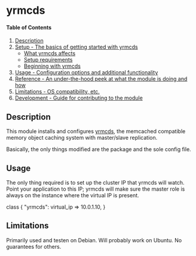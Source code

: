 # yrmcds

#### Table of Contents

1. [Description](#description)
1. [Setup - The basics of getting started with yrmcds](#setup)
    * [What yrmcds affects](#what-yrmcds-affects)
    * [Setup requirements](#setup-requirements)
    * [Beginning with yrmcds](#beginning-with-yrmcds)
1. [Usage - Configuration options and additional functionality](#usage)
1. [Reference - An under-the-hood peek at what the module is doing and how](#reference)
1. [Limitations - OS compatibility, etc.](#limitations)
1. [Development - Guide for contributing to the module](#development)

## Description

This module installs and configures [yrmcds](https://github.com/cybozu/yrmcds), the memcached compatible memory object caching system with master/slave replication.

Basically, the only things modified are the package and the sole config file.

## Usage

The only thing required is to set up the cluster IP that yrmcds will watch. Point your application to this IP; yrmcds will make sure the master role is always on the instance where the virtual IP is present.

class { "yrmcds":
    virtual_ip => 10.0.1.10,
}

## Limitations

Primarily used and testen on Debian. Will probably work on Ubuntu. No
guarantees for others.

